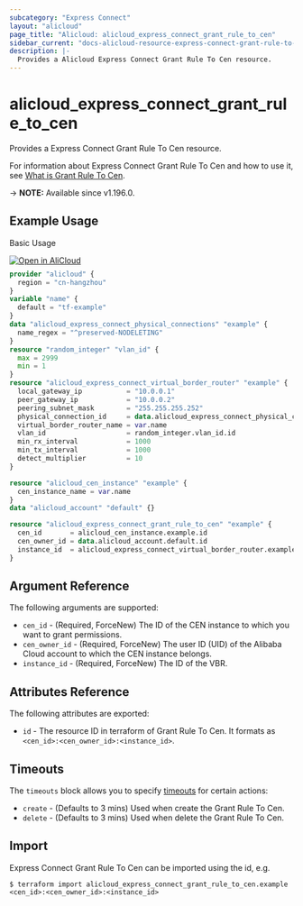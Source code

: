 ```yaml
---
subcategory: "Express Connect"
layout: "alicloud"
page_title: "Alicloud: alicloud_express_connect_grant_rule_to_cen"
sidebar_current: "docs-alicloud-resource-express-connect-grant-rule-to-cen"
description: |-
  Provides a Alicloud Express Connect Grant Rule To Cen resource.
---
```


# alicloud_express_connect_grant_rule_to_cen

Provides a Express Connect Grant Rule To Cen resource.

For information about Express Connect Grant Rule To Cen and how to use it, see [What is Grant Rule To Cen](https://www.alibabacloud.com/help/en/virtual-private-cloud/latest/grantinstancetocen).

-> **NOTE:** Available since v1.196.0.

## Example Usage

Basic Usage

<div style="display: block;margin-bottom: 40px;"><div class="oics-button" style="float: right;position: absolute;margin-bottom: 10px;">
  <a href="https://api.aliyun.com/api-tools/terraform?resource=alicloud_express_connect_grant_rule_to_cen&exampleId=a51ebeb2-c935-de2b-801c-bed796c4ed59886c348f&activeTab=example&spm=docs.r.express_connect_grant_rule_to_cen.0.a51ebeb2c9&intl_lang=EN_US" target="_blank">
    <img alt="Open in AliCloud" src="https://img.alicdn.com/imgextra/i1/O1CN01hjjqXv1uYUlY56FyX_!!6000000006049-55-tps-254-36.svg" style="max-height: 44px; max-width: 100%;">
  </a>
</div></div>

```terraform
provider "alicloud" {
  region = "cn-hangzhou"
}
variable "name" {
  default = "tf-example"
}
data "alicloud_express_connect_physical_connections" "example" {
  name_regex = "^preserved-NODELETING"
}
resource "random_integer" "vlan_id" {
  max = 2999
  min = 1
}
resource "alicloud_express_connect_virtual_border_router" "example" {
  local_gateway_ip           = "10.0.0.1"
  peer_gateway_ip            = "10.0.0.2"
  peering_subnet_mask        = "255.255.255.252"
  physical_connection_id     = data.alicloud_express_connect_physical_connections.example.connections.0.id
  virtual_border_router_name = var.name
  vlan_id                    = random_integer.vlan_id.id
  min_rx_interval            = 1000
  min_tx_interval            = 1000
  detect_multiplier          = 10
}

resource "alicloud_cen_instance" "example" {
  cen_instance_name = var.name
}
data "alicloud_account" "default" {}

resource "alicloud_express_connect_grant_rule_to_cen" "example" {
  cen_id       = alicloud_cen_instance.example.id
  cen_owner_id = data.alicloud_account.default.id
  instance_id  = alicloud_express_connect_virtual_border_router.example.id
}
```

## Argument Reference

The following arguments are supported:

* `cen_id` - (Required, ForceNew) The ID of the CEN instance to which you want to grant permissions.
* `cen_owner_id` - (Required, ForceNew) The user ID (UID) of the Alibaba Cloud account to which the CEN instance belongs.
* `instance_id` - (Required, ForceNew) The ID of the VBR.

## Attributes Reference

The following attributes are exported:

* `id` - The resource ID in terraform of Grant Rule To Cen. It formats as `<cen_id>:<cen_owner_id>:<instance_id>`.

## Timeouts

The `timeouts` block allows you to specify [timeouts](https://www.terraform.io/docs/configuration-0-11/resources.html#timeouts) for certain actions:

* `create` - (Defaults to 3 mins) Used when create the Grant Rule To Cen.
* `delete` - (Defaults to 3 mins) Used when delete the Grant Rule To Cen.

## Import

Express Connect Grant Rule To Cen can be imported using the id, e.g.

```shell
$ terraform import alicloud_express_connect_grant_rule_to_cen.example <cen_id>:<cen_owner_id>:<instance_id>
```
